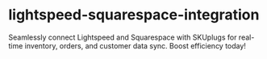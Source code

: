 # lightspeed-squarespace-integration
Seamlessly connect Lightspeed and Squarespace with SKUplugs for real-time inventory, orders, and customer data sync. Boost efficiency today!
